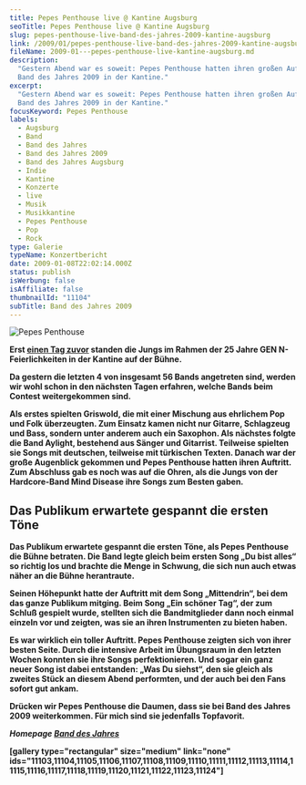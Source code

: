 ```yaml
---
title: Pepes Penthouse live @ Kantine Augsburg
seoTitle: Pepes Penthouse live @ Kantine Augsburg
slug: pepes-penthouse-live-band-des-jahres-2009-kantine-augsburg
link: /2009/01/pepes-penthouse-live-band-des-jahres-2009-kantine-augsburg/
fileName: 2009-01---pepes-penthouse-live-kantine-augsburg.md
description:
  "Gestern Abend war es soweit: Pepes Penthouse hatten ihren großen Auftritt bei
  Band des Jahres 2009 in der Kantine."
excerpt:
  "Gestern Abend war es soweit: Pepes Penthouse hatten ihren großen Auftritt bei
  Band des Jahres 2009 in der Kantine."
focusKeyword: Pepes Penthouse
labels:
  - Augsburg
  - Band
  - Band des Jahres
  - Band des Jahres 2009
  - Band des Jahres Augsburg
  - Indie
  - Kantine
  - Konzerte
  - live
  - Musik
  - Musikkantine
  - Pepes Penthouse
  - Pop
  - Rock
type: Galerie
typeName: Konzertbericht
date: 2009-01-08T22:02:14.000Z
status: publish
isWerbung: false
isAffiliate: false
thumbnailId: "11104"
subTitle: Band des Jahres 2009
---
```


![Pepes Penthouse](http://cardamonchai.com/wp-content/uploads/2009/01/Band-des-Jahres-3-640x427.jpg)

<p id="articleContent"><strong>

Erst
[einen Tag zuvor](/2009/01/pepes-penthouse-live-25-jahre-gen-n-kantine-augsburg/)
standen die Jungs im Rahmen der 25 Jahre GEN N-Feierlichkeiten in der Kantine
auf der Bühne.

Da gestern die letzten 4 von insgesamt 56 Bands angetreten sind, werden wir wohl
schon in den nächsten Tagen erfahren, welche Bands beim Contest weitergekommen
sind.

Als erstes spielten Griswold, die mit einer Mischung aus ehrlichem Pop und Folk
überzeugten. Zum Einsatz kamen nicht nur Gitarre, Schlagzeug und Bass, sondern
unter anderem auch ein Saxophon. Als nächstes folgte die Band Aylight, bestehend
aus Sänger und Gitarrist. Teilweise spielten sie Songs mit deutschen, teilweise
mit türkischen Texten. Danach war der große Augenblick gekommen und
<strong>Pepes Penthouse</strong> hatten ihren Auftritt. Zum Abschluss gab es
noch was auf die Ohren, als die Jungs von der Hardcore-Band Mind Disease ihre
Songs zum Besten gaben.

## Das Publikum erwartete gespannt die ersten Töne

Das Publikum erwartete gespannt die ersten Töne, als <strong>Pepes
Penthouse</strong> die Bühne betraten. Die Band legte gleich beim ersten Song
„Du bist alles“ so richtig los und brachte die Menge in Schwung, die sich nun
auch etwas näher an die Bühne herantraute.

Seinen Höhepunkt hatte der Auftritt mit dem Song „Mittendrin“, bei dem das ganze
Publikum mitging. Beim Song „Ein schöner Tag“, der zum Schluß gespielt wurde,
stellten sich die Bandmitglieder dann noch einmal einzeln vor und zeigten, was
sie an ihren Instrumenten zu bieten haben.

Es war wirklich ein toller Auftritt. <strong>Pepes Penthouse</strong> zeigten
sich von ihrer besten Seite. Durch die intensive Arbeit im Übungsraum in den
letzten Wochen konnten sie ihre Songs perfektionieren. Und sogar ein ganz neuer
Song ist dabei entstanden: „Was Du siehst“, den sie gleich als zweites Stück an
diesem Abend performten, und der auch bei den Fans sofort gut ankam.

Drücken wir <strong>Pepes Penthouse</strong> die Daumen, dass sie bei
<strong>Band des Jahres 2009</strong> weiterkommen. Für mich sind sie jedenfalls
Topfavorit.

<em>Homepage [Band des Jahres](http://www.band-des-jahres.de) </em>

[gallery type="rectangular" size="medium" link="none"
ids="11103,11104,11105,11106,11107,11108,11109,11110,11111,11112,11113,11114,11115,11116,11117,11118,11119,11120,11121,11122,11123,11124"]

&nbsp;

&nbsp;

<strong> [](http://cardamonchai.files.wordpress.com/2009/01/img_18732.jpg)
</strong><strong></strong>

